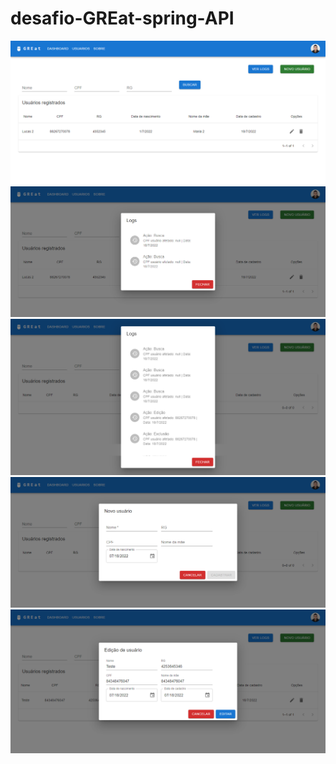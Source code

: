 # desafio-GREat-spring-API

<img alt="logowhiledgp" src="imgs/screencapture-localhost-3000-2022-07-18-21_50_25.png" />

<img alt="logowhiledgp" src="imgs/screencapture-localhost-3000-2022-07-18-21_50_35.png" />

<img alt="logowhiledgp" src="imgs/screencapture-localhost-3000-2022-07-18-21_51_13.png" />

<img alt="logowhiledgp" src="imgs/screencapture-localhost-3000-2022-07-18-21_51_33.png" />

<img alt="logowhiledgp" src="imgs/screencapture-localhost-3000-2022-07-18-21_58_32.png" />
